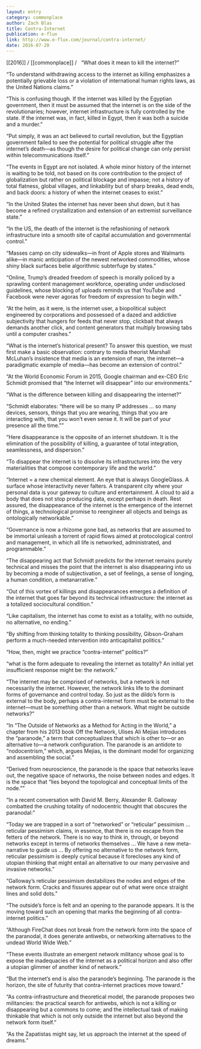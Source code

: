 ```yaml
---
layout: entry
category: commonplace
author: Zach Blas
title: Contra-Internet
publication: e-flux
link: http://www.e-flux.com/journal/contra-internet/
date: 2016-07-20
---
```


[[2016]] / [[commonplace]] / 
 
“What does it mean to kill the internet?”

“To understand withdrawing access to the internet as killing emphasizes a potentially grievable loss or a violation of international human rights laws, as the United Nations claims.”

“This is confusing though. If the internet was killed by the Egyptian government, then it must be assumed that the internet is on the side of the revolutionaries; however, internet infrastructure is fully controlled by the state. If the internet was, in fact, killed in Egypt, then it was both a suicide and a murder.”

“Put simply, it was an act believed to curtail revolution, but the Egyptian government failed to see the potential for political struggle after the internet’s death—as though the desire for political change can only persist within telecommunications itself.”

“The events in Egypt are not isolated. A whole minor history of the internet is waiting to be told, not based on its core contribution to the project of globalization but rather on political blockage and impasse; not a history of total flatness, global villages, and linkability but of sharp breaks, dead ends, and back doors: a history of when the internet ceases to exist.”

“In the United States the internet has never been shut down, but it has become a refined crystallization and extension of an extremist surveillance state.”

“In the US, the death of the internet is the refashioning of network infrastructure into a smooth site of capital accumulation and governmental control.”

“Masses camp on city sidewalks—in front of Apple stores and Walmarts alike—in manic anticipation of the newest networked commodities, whose shiny black surfaces belie algorithmic subterfuge by states.”

“Online, Trump’s dreaded freedom of speech is morally policed by a sprawling content management workforce, operating under undisclosed guidelines, whose blocking of uploads reminds us that YouTube and Facebook were never agoras for freedom of expression to begin with.”

“At the helm, as it were, is the internet user, a biopolitical subject engineered by corporations and possessed of a dazed and addictive subjectivity that hungers for feeds that never stop, clickbait that always demands another click, and content generators that multiply browsing tabs until a computer crashes.”

“What is the internet’s historical present? To answer this question, we must first make a basic observation: contrary to media theorist Marshall McLuhan’s insistence that media is an extension of man, the internet—a paradigmatic example of media—has become an extension of control.”

“At the World Economic Forum in 2015, Google chairman and ex-CEO Eric Schmidt promised that “the Internet will disappear” into our environments.”

“What is the difference between killing and disappearing the internet?”

“Schmidt elaborates: “there will be so many IP addresses … so many devices, sensors, things that you are wearing, things that you are interacting with, that you won’t even sense it. It will be part of your presence all the time.””

“Here disappearance is the opposite of an internet shutdown. It is the elimination of the possibility of killing, a guarantee of total integration, seamlessness, and dispersion.”

“To disappear the internet is to dissolve its infrastructures into the very materialities that compose contemporary life and the world.”

“Internet = a new chemical element. An eye that is always GoogleGlass. A surface whose interactivity never falters. A transparent city where your personal data is your gateway to culture and entertainment. A cloud to aid a body that does not stop producing data, except perhaps in death. Rest assured, the disappearance of the internet is the emergence of the internet of things, a technological promise to reengineer all objects and beings as ontologically networkable.”

“Governance is now a rhizome gone bad, as networks that are assumed to be immortal unleash a torrent of rapid flows aimed at protocological control and management, in which all life is networked, administrated, and programmable.”

“The disappearing act that Schmidt predicts for the internet remains purely technical and misses the point that the internet is also disappearing into us by becoming a mode of subjectivation, a set of feelings, a sense of longing, a human condition, a metanarrative.”

“Out of this vortex of killings and disappearances emerges a definition of the internet that goes far beyond its technical infrastructure: the internet as a totalized sociocultural condition.”

“Like capitalism, the internet has come to exist as a totality, with no outside, no alternative, no ending.”

“By shifting from thinking totality to thinking possibility, Gibson-Graham perform a much-needed intervention into anticapitalist politics.”

“How, then, might we practice “contra-internet” politics?”

“what is the form adequate to revealing the internet as totality? An initial yet insufficient response might be: the network.”

“The internet may be comprised of networks, but a network is not necessarily the internet. However, the network links life to the dominant forms of governance and control today. So just as the dildo’s form is external to the body, perhaps a contra-internet form must be external to the internet—must be something other than a network. What might be outside networks?”

“In “The Outside of Networks as a Method for Acting in the World,” a chapter from his 2013 book Off the Network, Ulises Ali Mejias introduces the “paranode,” a term that conceptualizes that which is other to—or an alternative to—a network configuration. The paranode is an antidote to “nodocentrism,” which, argues Mejias, is the dominant model for organizing and assembling the social.”

“Derived from neuroscience, the paranode is the space that networks leave out, the negative space of networks, the noise between nodes and edges. It is the space that “lies beyond the topological and conceptual limits of the node.””

“In a recent conversation with David M. Berry, Alexander R. Galloway combatted the crushing totality of nodocentric thought that obscures the paranodal:”

“Today we are trapped in a sort of “networked” or “reticular” pessimism … reticular pessimism claims, in essence, that there is no escape from the fetters of the network. There is no way to think in, through, or beyond networks except in terms of networks themselves … We have a new meta-narrative to guide us … By offering no alternative to the network form, reticular pessimism is deeply cynical because it forecloses any kind of utopian thinking that might entail an alternative to our many pervasive and invasive networks.”

“Galloway’s reticular pessimism destabilizes the nodes and edges of the network form. Cracks and fissures appear out of what were once straight lines and solid dots.”

“The outside’s force is felt and an opening to the paranode appears. It is the moving toward such an opening that marks the beginning of all contra-internet politics.”

“Although FireChat does not break from the network form into the space of the paranodal, it does generate antiwebs, or networking alternatives to the undead World Wide Web.”

“These events illustrate an emergent network militancy whose goal is to expose the inadequacies of the internet as a political horizon and also offer a utopian glimmer of another kind of network.”

“But the internet’s end is also the paranode’s beginning. The paranode is the horizon, the site of futurity that contra-internet practices move toward.”

“As contra-infrastructure and theoretical model, the paranode proposes two militancies: the practical search for antiwebs, which is not a killing or disappearing but a commons to come; and the intellectual task of making thinkable that which is not only outside the internet but also beyond the network form itself.”

“As the Zapatistas might say, let us approach the internet at the speed of dreams.”






